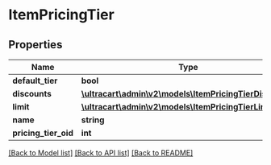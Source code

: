 # ItemPricingTier

## Properties
Name | Type | Description | Notes
------------ | ------------- | ------------- | -------------
**default_tier** | **bool** |  | [optional] 
**discounts** | [**\\ultracart\admin\v2\models\ItemPricingTierDiscount[]**](ItemPricingTierDiscount.md) |  | [optional] 
**limit** | [**\\ultracart\admin\v2\models\ItemPricingTierLimit**](ItemPricingTierLimit.md) |  | [optional] 
**name** | **string** |  | [optional] 
**pricing_tier_oid** | **int** |  | [optional] 

[[Back to Model list]](../README.md#documentation-for-models) [[Back to API list]](../README.md#documentation-for-api-endpoints) [[Back to README]](../README.md)


